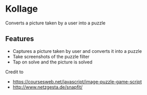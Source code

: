 # Kollage

Converts a picture taken by a user into a puzzle

## Features

- Captures a picture taken by user and converts it into a puzzle
- Take screenshots of the puzzle filter
- Tap on solve and the picture is solved

Credit to 
- https://coursesweb.net/javascript/image-puzzle-game-script
- http://www.netzgesta.de/snapfit/
